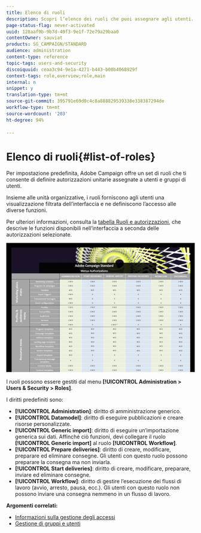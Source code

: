 ```yaml
---
title: Elenco di ruoli
description: Scopri l’elenco dei ruoli che puoi assegnare agli utenti.
page-status-flag: never-activated
uuid: 128aaf9b-9b7d-49f3-9e1f-72e79a29baa0
contentOwner: sauviat
products: SG_CAMPAIGN/STANDARD
audience: administration
content-type: reference
topic-tags: users-and-security
discoiquuid: ceaa3c94-9e1a-4271-b443-b00b4068929f
context-tags: role,overview;role,main
internal: n
snippet: y
translation-type: tm+mt
source-git-commit: 395791e69d0c4c8a888829539338e338387294de
workflow-type: tm+mt
source-wordcount: '203'
ht-degree: 94%

---
```



# Elenco di ruoli{#list-of-roles}

Per impostazione predefinita, Adobe Campaign offre un set di ruoli che ti consente di definire autorizzazioni unitarie assegnate a utenti e gruppi di utenti.

Insieme alle unità organizzative, i ruoli forniscono agli utenti una visualizzazione filtrata dell’interfaccia e ne definiscono l’accesso alle diverse funzioni.

Per ulteriori informazioni, consulta la [tabella Ruoli e autorizzazioni](/help/administration/using/assets/acs_rights.pdf), che descrive le funzioni disponibili nell’interfaccia a seconda delle autorizzazioni selezionate.

[![immagine](assets/user_management_3.png)](https://docs.adobe.com/content/help/en/campaign-standard/using/administrating/users-and-security/assets/acs_rights.pdf)

I ruoli possono essere gestiti dal menu **[!UICONTROL Administration > Users & Security > Roles]**.

I diritti predefiniti sono:

* **[!UICONTROL Administration]**: diritto di amministrazione generico.
* **[!UICONTROL Datamodel]**: diritto di eseguire pubblicazioni e creare risorse personalizzate.
* **[!UICONTROL Generic import]**: diritto di eseguire un’importazione generica sui dati. Affinché ciò funzioni, devi collegare il ruolo **[!UICONTROL Generic import]** al ruolo **[!UICONTROL Workflow]**.
* **[!UICONTROL Prepare deliveries]**: diritto di creare, modificare, preparare ed eliminare consegne. Gli utenti con questo ruolo possono preparare la consegna ma non inviarla.
* **[!UICONTROL Start deliveries]**: diritto di creare, modificare, preparare, inviare ed eliminare consegne.
* **[!UICONTROL Workflow]**: diritto di gestire l’esecuzione dei flussi di lavoro (avvio, arresto, pausa, ecc.). Gli utenti con questo ruolo non possono inviare una consegna nemmeno in un flusso di lavoro.

**Argomenti correlati:**

* [Informazioni sulla gestione degli accessi](../../administration/using/about-access-management.md)
* [Gestione di gruppi e utenti](../../administration/using/managing-groups-and-users.md)
